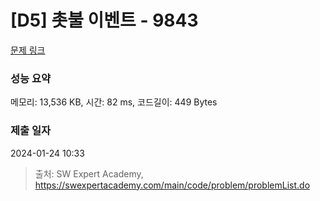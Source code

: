 # [D5] 촛불 이벤트 - 9843 

[문제 링크](https://swexpertacademy.com/main/code/problem/problemDetail.do?contestProbId=AXGBKzuaPOoDFAXR) 

### 성능 요약

메모리: 13,536 KB, 시간: 82 ms, 코드길이: 449 Bytes

### 제출 일자

2024-01-24 10:33



> 출처: SW Expert Academy, https://swexpertacademy.com/main/code/problem/problemList.do